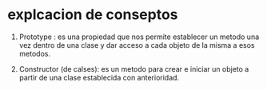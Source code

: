 # explcacion de conseptos

1. Prototype :
    es una propiedad que nos permite establecer un metodo una vez dentro de una clase y dar acceso a cada objeto de la misma a esos metodos.

2. Constructor (de calses):
    es un metodo para crear e iniciar un objeto a partir de una clase establecida con anterioridad.